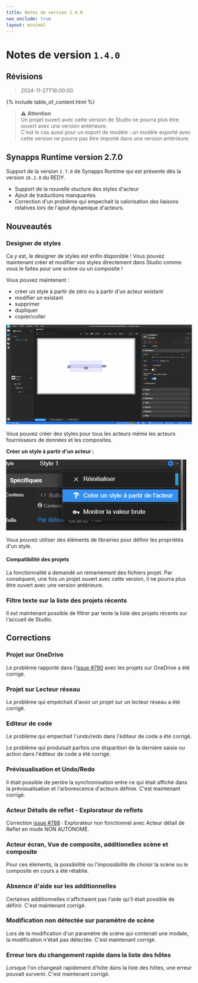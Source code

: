 ```yaml
---
title: Notes de version 1.4.0
nav_exclude: true
layout: minimal
---
```


# Notes de version `1.4.0`

## Révisions

> 2024-11-27T16:00:00


{% include table_of_content.html %}

> ⚠️ **Attention**<br> Un projet ouvert avec cette version de Studio ne pourra plus être ouvert avec une version antérieure.<br>C'est le cas aussi pour un export de modèle : un modèle exporté avec cette version ne pourra pas être importé dans une version antérieure.

## Synapps Runtime version 2.7.0

Support de la version `2.7.0` de Synapps Runtime qui est présente dès la version `16.2.0` du REDY.

- Support de la nouvelle stucture des styles d'acteur
- Ajout de traductions manquantes
- Correction d'un problème qui empechait la valorisation des liaisons relatives lors de l'ajout dynamique d'acteurs.

## Nouveautés

### Designer de styles

Ca y est, le designer de styles est enfin disponible ! Vous pouvez maintenant créer et modifier vos styles directement dans Studio comme vous le faites pour une scène ou un composite !

Vous pouvez maintenant :
  - créer un style à partir de zéro ou à partir d'un acteur existant
  - modifier un existant
  - supprimer
  - dupliquer
  - copier/coller


![Designer de styles](./assets/1.4.0/designer-style-1.gif)


Vous pouvez créer des styles pour tous les acteurs même les acteurs fournisseurs de données et les composites.


**Créer un style à partir d'un acteur :**

![Créer un style à partir d'un acteur](./assets/1.4.0/image1.png)

Vous pouvez utiliser des éléments de librairies pour définir les propriétés d'un style.

#### Compatibilité des projets

La fonctionnalité a demandé un remaniement des fichiers projet. Par conséquent, une fois un projet ouvert avec cette version, il ne pourra plus être ouvert avec une version antérieure.

### Filtre texte sur la liste des projets récents

Il est maintenant possible de filtrer par texte la liste des projets récents sur l'accueil de Studio.

## Corrections

### Projet sur OneDrive

Le problème rapporté dans l'[issue #790](https://github.com/witsa/synapps/issues/790) avec les projets sur OneDrive a été corrigé.

### Projet sur Lecteur réseau

Le problème qui empéchait d'avoir un projet sur un lecteur réseau a été corrigé.

### Editeur de code

Le problème qui empechait l'undo/redo dans l'éditeur de code a été corrigé.

Le problème qui produisait parfois une disparition de la dernière saisie ou action dans l'éditeur de code a été corrigé.

### Prévisualisation et Undo/Redo

Il était possible de perdre la synchronisation entre ce qui était affiché dans la prévisualisation et l'arborescence d'acteurs définie. C'est maintenant corrigé.

### Acteur Détails de reflet - Explorateur de reflets

Correction [issue #788](https://github.com/witsa/synapps/issues/788) : Explorateur non fonctionnel avec Acteur détail de Reflet en mode NON AUTONOME.

### Acteur écran, Vue de composite, additionelles scène et composite

Pour ces éléments, la possibiilité ou l'impossibilité de choisir la scène ou le composite en cours a été rétablie.

### Absence d'aide sur les additionnelles

Certaines additionnelles n'affichaient pas l'aide qu'il était possible de définir. C'est maintenant corrigé.

### Modification non détectée sur paramètre de scène

Lors de la modification d'un paramètre de scène qui contenait une modale, la modification n'était pas détectée. C'est maintenant corrigé.

### Erreur lors du changement rapide dans la liste des hôtes

Lorsque l'on changeait rapidement d'hôte dans la liste des hôtes, une erreur pouvait survenir. C'est maintenant corrigé.

